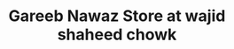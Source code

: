 ---
title: "Gareeb Nawaz Store at wajid shaheed chowk"
url: /karachi/gareeb-nawaz-store-at-wajid-shaheed-chowk/
shop: general
---